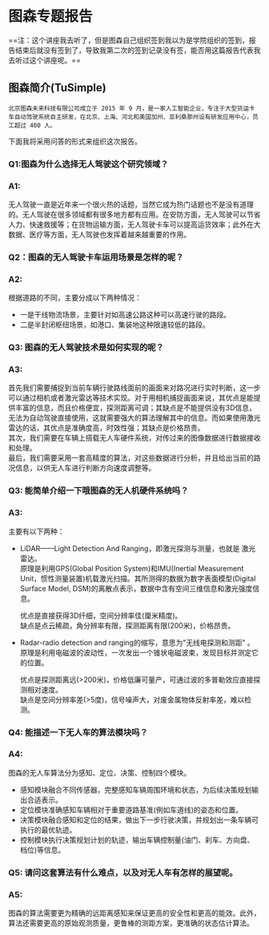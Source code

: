 # 图森专题报告
==注：这个讲座我去听了，但是图森自己组织签到我以为是学院组织的签到，报告结束后就没有签到了，导致我第二次的签到记录没有签，能否用这篇报告代表我去听过这个讲座呢。==
 
## 图森简介(TuSimple)
`北京图森未来科技有限公司成立于 2015 年 9 月，是一家人工智能企业，专注于大型货运卡车自动驾驶系统自主研发，在北京、上海、河北和美国加州、亚利桑那州设有研发应用中心，员工超过 400 人。`

下面我将采用问答的形式来组织这次报告。
### Q1:图森为什么选择无人驾驶这个研究领域？
### A1:
无人驾驶一直是近年来一个很火热的话题，当然它成为热门话题也不是没有道理的。无人驾驶在很多领域都有很多地方都有应用。在安防方面，无人驾驶可以节省人力、快速救援等；在货物运输方面，无人驾驶卡车可以提高运货效率；此外在大数据、医疗等方面，无人驾驶也发挥着越来越重要的作用。

### Q2：图森的无人驾驶卡车运用场景是怎样的呢？
### A2:
根据道路的不同，主要分成以下两种情况：
* 一是干线物流场景，主要针对如高速公路这种可以高速行驶的路段。
* 二是半封闭枢纽场景，如港口、集装地这种限速较低的路段。

### Q3: 图森的无人驾驶技术是如何实现的呢？
### A3: 
首先我们需要捕捉到当前车辆行驶路线面前的画面来对路况进行实时判断，这一步可以通过相机或者激光雷达等技术实现。对于用相机捕捉画面来说，其优点是能提供丰富的信息，而且价格便宜，探测距离可调；其缺点是不能提供没有3D信息，无法为自动驾驶直接使用，这就需要强大的算法理解其中的信息。而如果使用激光雷达的话，其优点是准确度高，时效性强；其缺点是价格昂贵。  
其次，我们需要在车辆上搭载无人车硬件系统，对传过来的图像数据进行数据接收和处理。  
最后，我们需要采用一套高精度的算法，对这些数据进行分析，并且给出当前的路况信息，以供无人车进行判断方向速度调整等。

### Q3: 能简单介绍一下哦图森的无人机硬件系统吗？
### A3:
主要有以下两种：
* LiDAR——Light Detection And Ranging，即激光探测与测量，也就是 激光雷达。  
原理是利用GPS(Global Position System)和IMU(Inertial Measurement Unit，惯性测量装置)机载激光扫描。其所测得的数据为数字表面模型(Digital Surface Model, DSM)的离散点表示，数据中含有空间三维信息和激光强度信息。  

  优点是直接获得3D纤细，空间分辨率佳(厘米精度)。  
  缺点是点云稀疏，角分辨率有限，探测距离有限(200米)，价格昂贵。
* Radar-radio detection and ranging的缩写，意思为"无线电探测和测距" 。  
  原理是利用电磁波的波动性，一次发出一个锥状电磁波束，发现目标并测定它的位置。  
  
  优点是探测距离远(>200米)，价格低廉可量产，可通过波的多普勒效应直接探测相对速度。  
  缺点是空间分辨率差(>5度)，信号噪声大，对废金属物体反射率差，难以检测。

### Q4: 能描述一下无人车的算法模块吗？
### A4:
图森的无人车算法分为感知、定位、决策、控制四个模块。
* 感知模块融合不同传感器，完整感知车辆周围环境和状态，为后续决策规划输出合适表示。
* 定位模块准确感知车辆相对于重要道路基准(例如车道线)的姿态和位置。
* 决策模块融合感知和定位的结果，做出下一步行驶决策，并规划出一条车辆可执行的最优轨迹。
* 控制模块执行决策规划计划的轨迹，输出车辆控制量(油门、刹车、方向盘、档位)等信息。

### Q5: 请问这套算法有什么难点，以及对无人车有怎样的展望呢。
### A5:
图森的算法需要更为精确的远距离感知来保证更高的安全性和更高的能效。此外，算法还需要更高的原始观测质量，更鲁棒的测距方案，更准确的状态估计算法。

